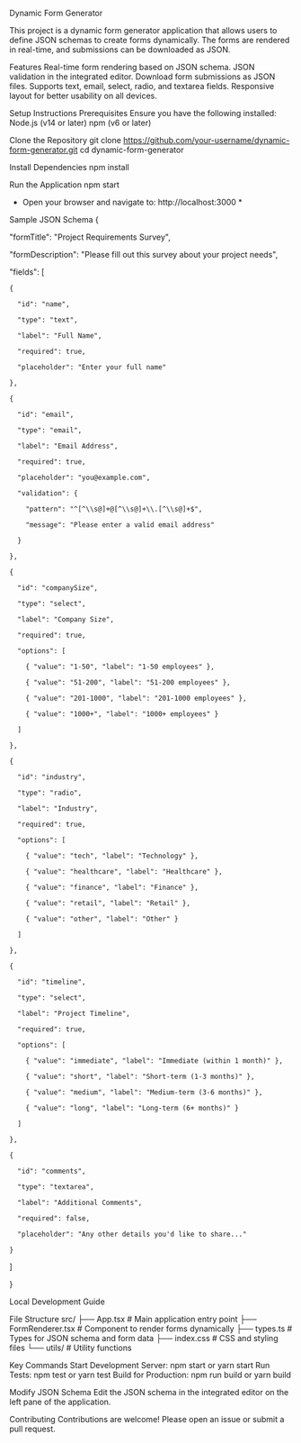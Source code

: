 Dynamic Form Generator

This project is a dynamic form generator application that allows users to define JSON schemas to create forms dynamically. The forms are rendered in real-time, and submissions can be downloaded as JSON.

Features
Real-time form rendering based on JSON schema.
JSON validation in the integrated editor.
Download form submissions as JSON files.
Supports text, email, select, radio, and textarea fields.
Responsive layout for better usability on all devices.

Setup Instructions
Prerequisites
Ensure you have the following installed:
Node.js (v14 or later)
npm (v6 or later) 

Clone the Repository
git clone https://github.com/your-username/dynamic-form-generator.git
cd dynamic-form-generator

Install Dependencies
npm install

Run the Application
npm start

* Open your browser and navigate to: http://localhost:3000 *

Sample JSON Schema
{

  "formTitle": "Project Requirements Survey",

  "formDescription": "Please fill out this survey about your project needs",

  "fields": [

    {

      "id": "name",

      "type": "text",

      "label": "Full Name",

      "required": true,

      "placeholder": "Enter your full name"

    },

    {

      "id": "email",

      "type": "email",

      "label": "Email Address",

      "required": true,

      "placeholder": "you@example.com",

      "validation": {

        "pattern": "^[^\\s@]+@[^\\s@]+\\.[^\\s@]+$",

        "message": "Please enter a valid email address"

      }

    },

    {

      "id": "companySize",

      "type": "select",

      "label": "Company Size",

      "required": true,

      "options": [

        { "value": "1-50", "label": "1-50 employees" },

        { "value": "51-200", "label": "51-200 employees" },

        { "value": "201-1000", "label": "201-1000 employees" },

        { "value": "1000+", "label": "1000+ employees" }

      ]

    },

    {

      "id": "industry",

      "type": "radio",

      "label": "Industry",

      "required": true,

      "options": [

        { "value": "tech", "label": "Technology" },

        { "value": "healthcare", "label": "Healthcare" },

        { "value": "finance", "label": "Finance" },

        { "value": "retail", "label": "Retail" },

        { "value": "other", "label": "Other" }

      ]

    },

    {

      "id": "timeline",

      "type": "select",

      "label": "Project Timeline",

      "required": true,

      "options": [

        { "value": "immediate", "label": "Immediate (within 1 month)" },

        { "value": "short", "label": "Short-term (1-3 months)" },

        { "value": "medium", "label": "Medium-term (3-6 months)" },

        { "value": "long", "label": "Long-term (6+ months)" }

      ]

    },

    {

      "id": "comments",

      "type": "textarea",

      "label": "Additional Comments",

      "required": false,

      "placeholder": "Any other details you'd like to share..."

    }

  ]

}

Local Development Guide

File Structure
src/
├── App.tsx             # Main application entry point
├── FormRenderer.tsx    # Component to render forms dynamically
├── types.ts            # Types for JSON schema and form data
├── index.css           # CSS and styling files
└── utils/              # Utility functions

Key Commands
Start Development Server: npm start or yarn start
Run Tests: npm test or yarn test
Build for Production: npm run build or yarn build

Modify JSON Schema
Edit the JSON schema in the integrated editor on the left pane of the application.

Contributing
Contributions are welcome! Please open an issue or submit a pull request.







